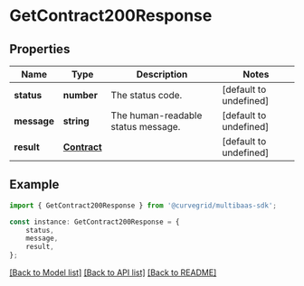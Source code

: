 # GetContract200Response


## Properties

Name | Type | Description | Notes
------------ | ------------- | ------------- | -------------
**status** | **number** | The status code. | [default to undefined]
**message** | **string** | The human-readable status message. | [default to undefined]
**result** | [**Contract**](Contract.md) |  | [default to undefined]

## Example

```typescript
import { GetContract200Response } from '@curvegrid/multibaas-sdk';

const instance: GetContract200Response = {
    status,
    message,
    result,
};
```

[[Back to Model list]](../README.md#documentation-for-models) [[Back to API list]](../README.md#documentation-for-api-endpoints) [[Back to README]](../README.md)
